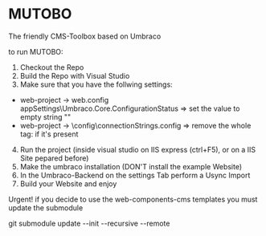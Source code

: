 # MUTOBO
The friendly CMS-Toolbox based on Umbraco

to run MUTOBO:

1. Checkout the Repo
2. Build the Repo with Visual Studio
3. Make sure that you have the follwing settings:

- web-project -> web.config appSettings\Umbraco.Core.ConfigurationStatus => set the value to empty string "" 
- web-project -> \config\connectionStrings.config => remove the whole tag:
  <add name="umbracoDbDSN" connectionString="Data Source=|DataDirectory|\Umbraco.sdf;Flush Interval=1;" providerName="System.Data.SqlServerCe.4.0" /> if it's present
  

4. Run the project (inside visual studio on IIS express (ctrl+F5), or on a IIS Site pepared before)
5. Make the umbraco installation (DON'T install the example Website)
6. In the Umbraco-Backend on the settings Tab perform a Usync Import
7. Build your Website and enjoy


Urgent! if you decide to use the web-components-cms templates you must update the submodule

 git submodule update --init --recursive --remote
 
 



